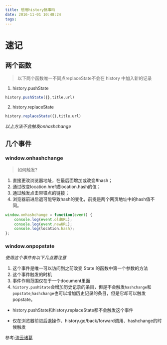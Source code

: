 ```yaml
---
title: 想用history搞事吗
date: 2016-11-01 10:48:24
tags:
---
```


# 速记

## 两个函数

> 以下两个函数唯一不同点replaceState不会在 history 中加入新的记录

1. history.pushState
```javascript
history.pushState({},title,url)
```
2.  history.replaceState
```javascript
history.replaceState({},title,url)
```
*以上方法不会触发onhashchange*
<!-- more -->
## 几个事件
### window.onhashchange
	
> 如何触发?

1. 直接更改浏览器地址，在最后面增加或改变#hash；
2. 通过改变location.href或location.hash的值；
3. 通过触发点击带锚点的链接；
4. 浏览器前进后退可能导致hash的变化，前提是两个网页地址中的hash值不同。

```javascript
window.onhashchange = function(event) {
    console.log(event.oldURL);
    console.log(event.newURL);
    console.log(location.hash);
};
```


### window.onpopstate
*使用这个事件有以下几点要注意*

1. 这个事件是唯一可以访问到之前改变 State 的函数中第一个参数的方法
2. 这个事件触发的时机
3. 事件作用范围仅在于一个document里面
4. `history.pushState`会增加历史记录的条目，但是不会触发`hashchange`和`popstate`;`hashchange`也可以增加历史记录的条目，但是它却可以触发popstate。

* history.pushState和history.replaceState都不会触发这个事件

* 仅在浏览器前进后退操作、history.go/back/forward调用、hashchange的时候触发




参考:[流云诸葛](www.cnblogs.com/lyzg/p/5960609.html)

